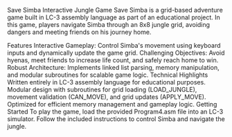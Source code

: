 Save Simba Interactive Jungle Game
Save Simba is a grid-based adventure game built in LC-3 assembly language as part of an educational project. In this game, players navigate Simba through an 8x8 jungle grid, avoiding dangers and meeting friends on his journey home.

Features
Interactive Gameplay: Control Simba's movement using keyboard inputs and dynamically update the game grid.
Challenging Objectives: Avoid hyenas, meet friends to increase life count, and safely reach home to win.
Robust Architecture: Implements linked list parsing, memory manipulation, and modular subroutines for scalable game logic.
Technical Highlights
Written entirely in LC-3 assembly language for educational purposes.
Modular design with subroutines for grid loading (LOAD_JUNGLE), movement validation (CAN_MOVE), and grid updates (APPLY_MOVE).
Optimized for efficient memory management and gameplay logic.
Getting Started
To play the game, load the provided Program4.asm file into an LC-3 simulator. Follow the included instructions to control Simba and navigate the jungle.
